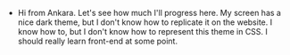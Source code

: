 - Hi from Ankara. Let's see how much I'll progress here. My screen has a nice dark theme, but I don't know how to replicate it on the website. I know how to, but I don't know how to represent this theme in CSS. I should really learn front-end at some point.